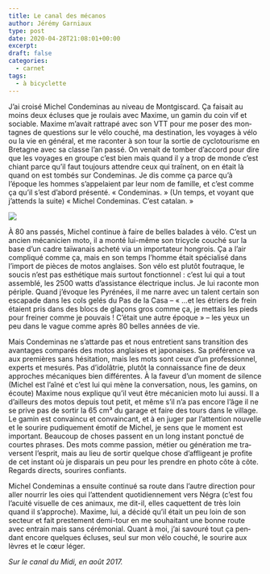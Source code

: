 ```yaml
---
title: Le canal des mécanos
author: Jérémy Garniaux
type: post
date: 2020-04-28T21:08:01+00:00
excerpt: 
draft: false
categories:
  - carnet
tags:
  - à bicyclette
---
```


J’ai croisé Michel Condeminas au niveau de Montgiscard. Ça faisait au moins deux écluses que je roulais avec Maxime, un gamin du coin vif et sociable. Maxime m’avait rat­trapé avec son VTT pour me pos­er des mon­tagnes de ques­tions sur le vélo couché, ma des­ti­na­tion, les voy­ages à vélo ou la vie en général, et me racon­ter à son tour la sor­tie de cyclo­tourisme en Bre­tagne avec sa classe l’an passé. On venait de tomber d’accord pour dire que les voy­ages en groupe c’est bien mais quand il y a trop de monde c’est chi­ant parce qu’il faut tou­jours atten­dre ceux qui traî­nent, on en était là quand on est tombés sur Con­dem­i­nas. Je dis comme ça parce qu’à l’époque les hommes s’appelaient par leur nom de famille, et c’est comme ça qu’il s’est d’abord présen­té. « Con­dem­i­nas. » (Un temps, et voy­ant que j’attends la suite) « Michel Con­dem­i­nas. C’est cata­lan. »

![](albums/carnet/canal.jpg)

À 80 ans passés, Michel con­tin­ue à faire de belles balades à vélo. C’est un ancien mécani­cien moto, il a mon­té lui-même son tri­cy­cle couché sur la base d’un cadre taïwanais acheté via un impor­ta­teur hon­grois. Ça a l’air com­pliqué comme ça, mais en son temps l’homme était spé­cial­isé dans l’import de pièces de motos anglais­es. Son vélo est plutôt foutraque, le soucis n’est pas esthé­tique mais surtout fonc­tion­nel : c’est lui qui a tout assem­blé, les 2500 watts d’assistance élec­trique inclus. Je lui racon­te mon périple. Quand j’évoque les Pyrénées, il me narre avec un tal­ent cer­tain son escapade dans les cols gelés du Pas de la Casa – « …et les étri­ers de frein étaient pris dans des blocs de glaçons gros comme ça, je met­tais les pieds pour frein­er comme je pou­vais ! C’était une autre époque » – les yeux un peu dans le vague comme après 80 belles années de vie.

Mais Con­dem­i­nas ne s’attarde pas et nous entre­tient sans tran­si­tion des avan­tages com­parés des motos anglais­es et japon­ais­es. Sa préférence va aux pre­mières sans hési­ta­tion, mais les mots sont ceux d’un pro­fes­sion­nel, experts et mesurés. Pas d’idolâtrie, plutôt la con­nais­sance fine de deux approches mécaniques bien dif­férentes. À la faveur d’un moment de silence (Michel est l’aîné et c’est lui qui mène la con­ver­sa­tion, nous, les gamins, on écoute) Maxime nous explique qu’il veut être mécani­cien moto lui aus­si. Il a d’ailleurs des motos depuis tout petit, et même s’il n’a pas encore l’âge il ne se prive pas de sor­tir la 65 cm³ du garage et faire des tours dans le vil­lage. Le gamin est con­va­in­cu et con­va­in­cant, et à en juger par l’attention nou­velle et le sourire pudique­ment émo­tif de Michel, je sens que le moment est impor­tant. Beau­coup de choses passent en un long instant ponc­tué de cour­tes phras­es. Des mots comme pas­sion, méti­er ou généra­tion me tra­versent l’esprit, mais au lieu de sor­tir quelque chose d’affligeant je prof­ite de cet instant où je dis­parais un peu pour les pren­dre en pho­to côte à côte. Regards directs, sourires confiants.

Michel Con­dem­i­nas a ensuite con­tin­ué sa route dans l’autre direc­tion pour aller nour­rir les oies qui l’attendent quo­ti­di­en­nement vers Négra (c’est fou l’acuité visuelle de ces ani­maux, me dit-il, elles caque­t­tent de très loin quand il s’approche). Maxime, lui, a décidé qu’il était un peu loin de son secteur et fait preste­ment demi-tour en me souhai­tant une bonne route avec entrain mais sans céré­mo­ni­al. Quant à moi, j’ai savouré tout ça pen­dant encore quelques éclus­es, seul sur mon vélo couché, le sourire aux lèvres et le cœur léger.

_Sur le canal du Midi, en août 2017._